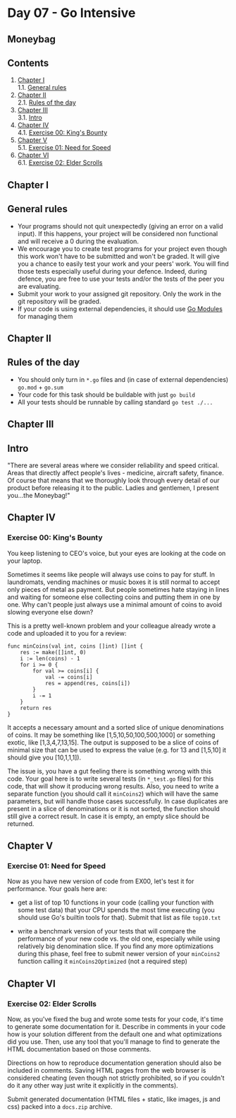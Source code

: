 # Day 07 - Go Intensive

## Moneybag

## Contents

1. [Chapter I](#chapter-i) \
    1.1. [General rules](#general-rules)
2. [Chapter II](#chapter-ii) \
    2.1. [Rules of the day](#rules-of-the-day)
3. [Chapter III](#chapter-iii) \
    3.1. [Intro](#intro)
4. [Chapter IV](#chapter-iv) \
    4.1. [Exercise 00: King's Bounty](#exercise-00-kings-bounty)
5. [Chapter V](#chapter-v) \
    5.1. [Exercise 01: Need for Speed](#exercise-01-need-for-speed)
6. [Chapter VI](#chapter-vi) \
    6.1. [Exercise 02: Elder Scrolls](#exercise-02-elder-scrolls)


<h2 id="chapter-i" >Chapter I</h2>
<h2 id="general-rules" >General rules</h2>

- Your programs should not quit unexpectedly (giving an error on a valid input). If this happens, your project will be considered non functional and will receive a 0 during the evaluation.
- We encourage you to create test programs for your project even though this work won't have to be submitted and won't be graded. It will give you a chance to easily test your work and your peers' work. You will find those tests especially useful during your defence. Indeed, during defence, you are free to use your tests and/or the tests of the peer you are evaluating.
- Submit your work to your assigned git repository. Only the work in the git repository will be graded.
- If your code is using external dependencies, it should use [Go Modules](https://go.dev/blog/using-go-modules) for managing them

<h2 id="chapter-ii" >Chapter II</h2>
<h2 id="rules-of-the-day" >Rules of the day</h2>

- You should only turn in `*.go` files and (in case of external dependencies) `go.mod` + `go.sum`
- Your code for this task should be buildable with just `go build`
- All your tests should be runnable by calling standard `go test ./...`

<h2 id="chapter-iii" >Chapter III</h2>
<h2 id="intro" >Intro</h2>

"There are several areas where we consider reliability and speed critical. Areas that directly affect people's lives - medicine, aircraft safety, finance. Of course that means that we thoroughly look through every detail of our product before releasing it to the public. Ladies and gentlemen, I present you...the Moneybag!"

<h2 id="chapter-iv" >Chapter IV</h2>
<h3 id="ex00">Exercise 00: King's Bounty</h3>

You keep listening to CEO's voice, but your eyes are looking at the code on your laptop.

Sometimes it seems like people will always use coins to pay for stuff. In laundromats, vending machines or music boxes it is still normal to accept only pieces of metal as payment. But people sometimes hate staying in lines and waiting for someone else collecting coins and putting them in one by one. Why can't people just always use a minimal amount of coins to avoid slowing everyone else down?

This is a pretty well-known problem and your colleague already wrote a code and uploaded it to you for a review:

```
func minCoins(val int, coins []int) []int {
    res := make([]int, 0)
    i := len(coins) - 1
    for i >= 0 {
        for val >= coins[i] {
            val -= coins[i]
            res = append(res, coins[i])
        }
        i -= 1
    }
    return res
}
```

It accepts a necessary amount and a sorted slice of unique denominations of coins. It may be something like [1,5,10,50,100,500,1000] or something exotic, like [1,3,4,7,13,15]. The output is supposed to be a slice of coins of minimal size that can be used to express the value (e.g. for 13 and [1,5,10] it should give you [10,1,1,1]).

The issue is, you have a gut feeling there is something wrong with this code. Your goal here is to write several tests (in `*_test.go` files) for this code, that will show it producing wrong results. Also, you need to write a separate function (you should call it `minCoins2`) which will have the same parameters, but will handle those cases successfully. In case duplicates are present in a slice of denominations or it is not sorted, the function should still give a correct result. In case it is empty, an empty slice should be returned. 

<h2 id="chapter-v" >Chapter V</h2>
<h3 id="ex01">Exercise 01: Need for Speed</h3>

Now as you have new version of code from EX00, let's test it for performance. Your goals here are:

 - get a list of top 10 functions in your code (calling your function with some test data) that your CPU spends the most time executing (you should use Go's builtin tools for that). Submit that list as file `top10.txt`
 
 - write a benchmark version of your tests that will compare the performance of your new code vs. the old one, especially while using relatively big denomination slice. If you find any more optimizations during this phase, feel free to submit newer version of your `minCoins2` function calling it `minCoins2Optimized` (not a required step)

<h2 id="chapter-vi" >Chapter VI</h2>
<h3 id="ex02">Exercise 02: Elder Scrolls</h3>

Now, as you've fixed the bug and wrote some tests for your code, it's time to generate some documentation for it. Describe in comments in your code how is your solution different from the default one and what optimizations did you use. Then, use any tool that you'll manage to find to generate the HTML documentation based on those comments.

Directions on how to reproduce documentation generation should also be included in comments. Saving HTML pages from the web browser is considered cheating (even though not strictly prohibited, so if you couldn't do it any other way just write it explicitly in the comments).

Submit generated documentation (HTML files + static, like images, js and css) packed into a `docs.zip` archive.


